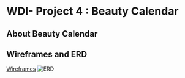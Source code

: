 # WDI- Project 4 : Beauty Calendar
## About Beauty Calendar

## Wireframes and ERD
[Wireframes](https://xd.adobe.com/spec/80bd54ea-1f8f-4c78-44b7-cb70ff0363e4-f68c/)
![ERD](../images/ERD.png)